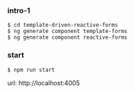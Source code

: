 ### intro-1

```
$ cd template-driven-reactive-forms
$ ng generate component template-forms
$ ng generate component reactive-forms
```

### start

```
$ npm run start
```

url: http://localhost:4005
